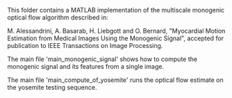 This folder contains a MATLAB implementation of the multiscale monogenic 
optical flow algorithm described in:

M. Alessandrini, A. Basarab, H. Liebgott and O. Bernard, "Myocardial Motion Estimation from Medical Images Using the Monogenic Signal", accepted for
publication to IEEE Transactions on Image Processing.

The main file 'main_monogenic_signal' shows how to compute the monogenic 
signal and its features from a single image.

The main file 'main_compute_of_yosemite' runs the optical flow estimate on
the yosemite testing sequence.

